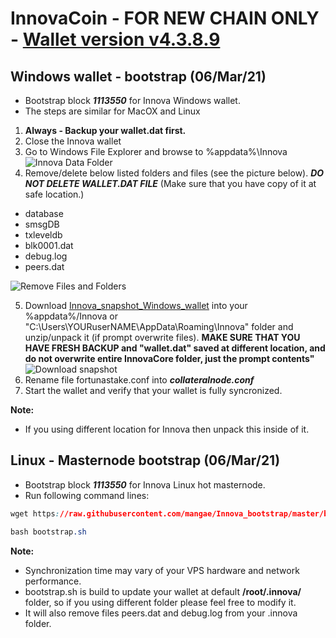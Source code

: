 # InnovaCoin - FOR NEW CHAIN ONLY - [Wallet version v4.3.8.9](https://github.com/innova-foundation/innova/releases)
## Windows wallet - bootstrap (06/Mar/21)
- Bootstrap block ***1113550*** for Innova Windows wallet.
- The steps are similar for MacOX and Linux
1. **Always - Backup your wallet.dat first.**
2. Close the Innova wallet
3. Go to Windows File Explorer and browse to %appdata%\Innova
![Innova Data Folder](https://i.imgur.com/KbLozsc.jpg)
4. Remove/delete below listed folders and files (see the picture below).
***DO NOT DELETE WALLET.DAT FILE*** (Make sure that you have copy of it at safe location.)
* database
* smsgDB
* txleveldb
* blk0001.dat
* debug.log
* peers.dat

![Remove Files and Folders](https://i.imgur.com/ax6Q8lJ.jpg)  

5. Download [Innova_snapshot_Windows_wallet](https://github.com/innova-foundation/innova/releases/download/v4.3.8.8/innovabootstrap.zip) into your %appdata%/Innova or "C:\Users\YOURuserNAME\AppData\Roaming\Innova" folder and unzip/unpack it (if prompt overwrite files). **MAKE SURE THAT YOU HAVE FRESH BACKUP and "wallet.dat" saved at different location, and do not overwrite entire InnovaCore folder, just the prompt contents"** 
![Download snapshot](https://i.imgur.com/BogvO2e.jpg)
6. Rename file fortunastake.conf into ***collateralnode.conf***
7. Start the wallet and verify that your wallet is fully syncronized.

**Note:**
- If you using different location for Innova then unpack this inside of it.

## Linux - Masternode bootstrap (06/Mar/21)
- Bootstrap block ***1113550*** for Innova Linux hot masternode.
- Run following command lines:
```css
wget https://raw.githubusercontent.com/mangae/Innova_bootstrap/master/bootstrap.sh
```
```css
bash bootstrap.sh
```
**Note:**
- Synchronization time may vary of your VPS hardware and network performance.
- bootstrap.sh is build to update your wallet at default **/root/.innova/** folder, so if you using different folder please feel free to modify it.
- It will also remove files peers.dat and debug.log from your .innova folder.
